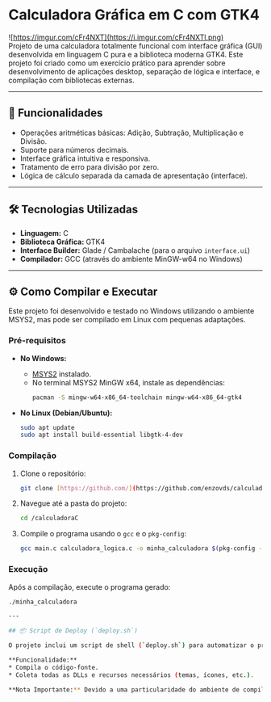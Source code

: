 # Calculadora Gráfica em C com GTK4

![https://imgur.com/cFr4NXT](https://i.imgur.com/cFr4NXTl.png) 
<br>
Projeto de uma calculadora totalmente funcional com interface gráfica (GUI) desenvolvida em linguagem C pura e a biblioteca moderna GTK4. Este projeto foi criado como um exercício prático para aprender sobre desenvolvimento de aplicações desktop, separação de lógica e interface, e compilação com bibliotecas externas.

---

## 🚀 Funcionalidades

* Operações aritméticas básicas: Adição, Subtração, Multiplicação e Divisão.
* Suporte para números decimais.
* Interface gráfica intuitiva e responsiva.
* Tratamento de erro para divisão por zero.
* Lógica de cálculo separada da camada de apresentação (interface).

---

## 🛠️ Tecnologias Utilizadas

* **Linguagem:** C
* **Biblioteca Gráfica:** GTK4
* **Interface Builder:** Glade / Cambalache (para o arquivo `interface.ui`)
* **Compilador:** GCC (através do ambiente MinGW-w64 no Windows)

---

## ⚙️ Como Compilar e Executar

Este projeto foi desenvolvido e testado no Windows utilizando o ambiente MSYS2, mas pode ser compilado em Linux com pequenas adaptações.

### Pré-requisitos

* **No Windows:**
    * [MSYS2](https://www.msys2.org/) instalado.
    * No terminal MSYS2 MinGW x64, instale as dependências:
        ```bash
        pacman -S mingw-w64-x86_64-toolchain mingw-w64-x86_64-gtk4
        ```

* **No Linux (Debian/Ubuntu):**
    ```bash
    sudo apt update
    sudo apt install build-essential libgtk-4-dev
    ```

### Compilação

1.  Clone o repositório:
    ```bash
    git clone [https://github.com/](https://github.com/enzovds/calculadorac.git)
    ```
2.  Navegue até a pasta do projeto:
    ```bash
    cd /calculadoraC
    ```
3.  Compile o programa usando o `gcc` e o `pkg-config`:
    ```bash
    gcc main.c calculadora_logica.c -o minha_calculadora $(pkg-config --cflags --libs gtk4)
    ```

### Execução

Após a compilação, execute o programa gerado:

```bash
./minha_calculadora

---

## 📦 Script de Deploy (`deploy.sh`)

O projeto inclui um script de shell (`deploy.sh`) para automatizar o processo de compilação e empacotamento da aplicação em uma pasta `Calculadora_Portatil`.

**Funcionalidade:**
* Compila o código-fonte.
* Coleta todas as DLLs e recursos necessários (temas, ícones, etc.).

**Nota Importante:** Devido a uma particularidade do ambiente de compilação `mingw64`, o executável gerado por este script atualmente só funciona corretamente quando executado de dentro de um terminal MSYS2. Para projetos futuros, a recomendação é usar o ambiente `UCRT64` para uma melhor portabilidade.
